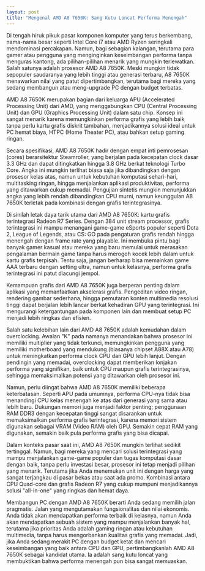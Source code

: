 ```yaml
---
layout: post
title: "Mengenal AMD A8 7650K: Sang Kutu Loncat Performa Menengah"
---
```


Di tengah hiruk pikuk pasar komponen komputer yang terus berkembang, nama-nama besar seperti Intel Core i7 atau AMD Ryzen seringkali mendominasi percakapan. Namun, bagi sebagian kalangan, terutama para gamer atau pengguna yang menginginkan keseimbangan performa tanpa menguras kantong, ada pilihan-pilihan menarik yang mungkin terlewatkan. Salah satunya adalah prosesor AMD A8 7650K. Meski mungkin tidak sepopuler saudaranya yang lebih tinggi atau generasi terbaru, A8 7650K menawarkan nilai yang patut dipertimbangkan, terutama bagi mereka yang sedang membangun atau meng-upgrade PC dengan budget terbatas.

AMD A8 7650K merupakan bagian dari keluarga APU (Accelerated Processing Unit) dari AMD, yang menggabungkan CPU (Central Processing Unit) dan GPU (Graphics Processing Unit) dalam satu chip. Konsep ini sangat menarik karena memungkinkan performa grafis yang lebih baik tanpa perlu kartu grafis diskrit tambahan, menjadikannya solusi ideal untuk PC hemat biaya, HTPC (Home Theater PC), atau bahkan setup gaming ringan.

Secara spesifikasi, AMD A8 7650K hadir dengan empat inti pemrosesan (cores) berarsitektur Steamroller, yang berjalan pada kecepatan clock dasar 3.3 GHz dan dapat ditingkatkan hingga 3.8 GHz berkat teknologi Turbo Core. Angka ini mungkin terlihat biasa saja jika dibandingkan dengan prosesor kelas atas, namun untuk kebutuhan komputasi sehari-hari, multitasking ringan, hingga menjalankan aplikasi produktivitas, performa yang ditawarkan cukup memadai. Pengujian sintetis mungkin menunjukkan angka yang lebih rendah dibandingkan CPU murni, namun keunggulan A8 7650K terletak pada kombinasi dengan grafis terintegrasinya.

Di sinilah letak daya tarik utama dari AMD A8 7650K: kartu grafis terintegrasi Radeon R7 Series. Dengan 384 unit stream processor, grafis terintegrasi ini mampu menangani game-game eSports populer seperti Dota 2, League of Legends, atau CS: GO pada pengaturan grafis rendah hingga menengah dengan frame rate yang playable. Ini membuka pintu bagi banyak gamer kasual atau mereka yang baru memulai untuk merasakan pengalaman bermain game tanpa harus merogoh kocek lebih dalam untuk kartu grafis terpisah. Tentu saja, jangan berharap bisa memainkan game AAA terbaru dengan setting ultra, namun untuk kelasnya, performa grafis terintegrasi ini patut diacungi jempol.

Kemampuan grafis dari AMD A8 7650K juga berperan penting dalam aplikasi yang memanfaatkan akselerasi grafis. Pengeditan video ringan, rendering gambar sederhana, hingga pemutaran konten multimedia resolusi tinggi dapat berjalan lebih lancar berkat kehadiran GPU yang terintegrasi. Ini mengurangi ketergantungan pada komponen lain dan membuat setup PC menjadi lebih ringkas dan efisien.

Salah satu kelebihan lain dari AMD A8 7650K adalah kemudahan dalam overclocking. Awalan "K" pada namanya menandakan bahwa prosesor ini memiliki multiplier yang tidak terkunci, memungkinkan pengguna yang memiliki motherboard yang mendukung (biasanya chipset A88X atau A78) untuk meningkatkan performa clock CPU dan GPU lebih lanjut. Dengan pendingin yang memadai, overclocking dapat memberikan lonjakan performa yang signifikan, baik untuk CPU maupun grafis terintegrasinya, sehingga memaksimalkan potensi yang ditawarkan oleh prosesor ini.

Namun, perlu diingat bahwa AMD A8 7650K memiliki beberapa keterbatasan. Seperti APU pada umumnya, performa CPU-nya tidak bisa menandingi CPU kelas menengah ke atas dari generasi yang sama atau lebih baru. Dukungan memori juga menjadi faktor penting; penggunaan RAM DDR3 dengan kecepatan tinggi sangat disarankan untuk memaksimalkan performa grafis terintegrasi, karena memori sistem digunakan sebagai VRAM (Video RAM) oleh GPU. Semakin cepat RAM yang digunakan, semakin baik pula performa grafis yang bisa dicapai.

Dalam konteks pasar saat ini, AMD A8 7650K mungkin terlihat sedikit tertinggal. Namun, bagi mereka yang mencari solusi terintegrasi yang mampu menjalankan game-game populer dan tugas komputasi dasar dengan baik, tanpa perlu investasi besar, prosesor ini tetap menjadi pilihan yang menarik. Terutama jika Anda menemukan unit ini dengan harga yang sangat terjangkau di pasar bekas atau saat ada promo. Kombinasi antara CPU Quad-core dan grafis Radeon R7 yang cukup mumpuni menjadikannya solusi "all-in-one" yang ringkas dan hemat daya.

Membangun PC dengan AMD A8 7650K berarti Anda sedang memilih jalan pragmatis. Jalan yang mengutamakan fungsionalitas dan nilai ekonomis. Anda tidak akan mendapatkan performa terbaik di kelasnya, namun Anda akan mendapatkan sebuah sistem yang mampu menjalankan banyak hal, terutama jika prioritas Anda adalah gaming ringan atau kebutuhan multimedia, tanpa harus mengorbankan kualitas grafis yang memadai. Jadi, jika Anda sedang merakit PC dengan budget ketat dan mencari keseimbangan yang baik antara CPU dan GPU, pertimbangkanlah AMD A8 7650K sebagai kandidat utama. Ia adalah sang kutu loncat yang membuktikan bahwa performa menengah pun bisa sangat memuaskan.
